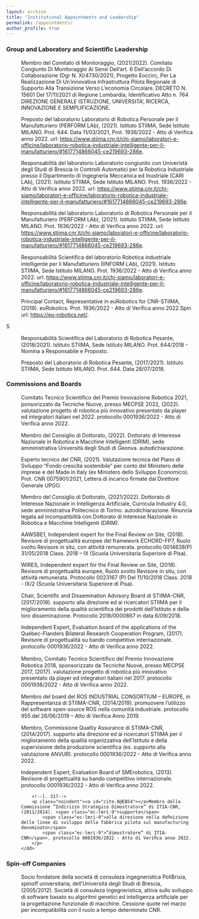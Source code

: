 ```yaml
---
layout: archive
title: "Institutional Appointments and Leadership"
permalink: /appointments/
author_profile: true
---
```

<!--l. 314-->
<p class="noindent">
</p>
<h3 class="sectionHead"><a id="x1-19000"></a>Group and Laboratory and Scientiﬁc Leadership</h3>
<!--l. 314-->
<p class="noindent">
</p>
<dl class="thebibliography">
    <dt id="X0-R_ECOCIRC" class="thebibliography">
    </dt>
    <dd id="bib-162" class="thebibliography">
        <!--l. 314-->
        <p class="noindent"><a id="cite.0@R_ECOCIRC"></a>Membro del Comitato di Monitoraggio, (2021/2022). <span class="ec-lmri-9">Comitato Congiunto Di Monitoraggio Ai</span>
            <span class="ec-lmri-9">Sensi Dell’art. 6 Dell’accordo Di Collaborazione (Dgr N. XI/4730/2021), Progetto Eoccirc, Per La</span>
            <span class="ec-lmri-9">Realizzazione Di Un’innovativa Infrastruttura Pilota Regionale di Supporto Alla Transizione Verso</span>
            <span class="ec-lmri-9">L’economia Circolare</span>. DECRETO N. 15601 Del 17/11/2021 di Regione Lombardia, Identiﬁcativo
            Atto n. 764 DIREZIONE GENERALE ISTRUZIONE, UNIVERSITA’, RICERCA, INNOVAZIONE E
            SEMPLIFICAZIONE.
        </p>
    </dd>
    <dt id="X0-R_PPERFORM" class="thebibliography">
    </dt>
    <dd id="bib-163" class="thebibliography">
        <!--l. 314-->
        <p class="noindent"><a id="cite.0@R_PPERFORM"></a>Preposto del laboratorio Laboratorio di Robotica Personale per il Manufatturiero (PERFORM LAb),
            (2021). <span class="ec-lmri-9">Istituto STIIMA, Sede Istituto MILANO</span>. Prot. 644. Data 11/03/2021, Prot. 1936/2022 - Atto di
            Veriﬁca anno 2022. <span class="ec-lmcsc-10x-x-90">url</span>: <a href="https://www.stiima.cnr.it/chi-siamo/laboratori-e-officine/laboratorio-robotica-industriale-intelligente-per-il-manufatturiero/#1617714866045-ce219693-286e" class="url"><span class="ec-lmtt-9">https://www.stiima.cnr.it/chi-siamo/laboratori-e-officine/laboratorio-robotica-industriale-intelligente-per-il-manufatturiero/#1617714866045-ce219693-286e</span></a>.
        </p>
    </dd>
    <dt id="X0-R_CARI" class="thebibliography">
    </dt>
    <dd id="bib-164" class="thebibliography">
        <!--l. 314-->
        <p class="noindent"><a id="cite.0@R_CARI"></a>Responsabilità del laboratorio Laboratorio congiunito con Univeristà degli Studi di Brescia in Controlli
            Automatici per la Robotica Industriale presso il Dipartimento di Ingegneria Meccanica ed Inustriale
            (CARI LAb), (2021). <span class="ec-lmri-9">Istituto STIIMA, Sede Istituto MILANO</span>. Prot. 1936/2022 - Atto di Veriﬁca anno
            2022. <span class="ec-lmcsc-10x-x-90">url</span>: <a href="https://www.stiima.cnr.it/chi-siamo/laboratori-e-officine/laboratorio-robotica-industriale-intelligente-per-il-manufatturiero/#1617714866045-ce219693-286e" class="url"><span class="ec-lmtt-9">https://www.stiima.cnr.it/chi-siamo/laboratori-e-officine/laboratorio-robotica-industriale-intelligente-per-il-manufatturiero/#1617714866045-ce219693-286e</span></a>.
        </p>
    </dd>
    <dt id="X0-R_PERFORM" class="thebibliography">
    </dt>
    <dd id="bib-165" class="thebibliography">
        <!--l. 314-->
        <p class="noindent"><a id="cite.0@R_PERFORM"></a>Responsabilità del laboratorio Laboratorio di Robotica Personale per il Manufatturiero (PERFORM
            LAb), (2021). <span class="ec-lmri-9">Istituto STIIMA, Sede Istituto MILANO</span>. Prot. 1936/2022 - Atto di Veriﬁca anno 2022. <span class="ec-lmcsc-10x-x-90">url</span>:
            <a href="https://www.stiima.cnr.it/chi-siamo/laboratori-e-officine/laboratorio-robotica-industriale-intelligente-per-il-manufatturiero/#1617714866045-ce219693-286e" class="url"><span class="ec-lmtt-9">https://www.stiima.cnr.it/chi-siamo/laboratori-e-officine/laboratorio-robotica-industriale-intelligente-per-il-manufatturiero/#1617714866045-ce219693-286e</span></a>.
        </p>
    </dd>
    <dt id="X0-R_IINFORM" class="thebibliography">
    </dt>
    <dd id="bib-166" class="thebibliography">
        <!--l. 314-->
        <p class="noindent"><a id="cite.0@R_IINFORM"></a>Responsabilità Scientiﬁca del laboratorio Robotica industriale intelligente per il Manufatturiero (IINFORM
            LAb), (2021). <span class="ec-lmri-9">Istituto STIIMA, Sede Istituto MILANO</span>. Prot. 1936/2022 - Atto di Veriﬁca anno 2022. <span class="ec-lmcsc-10x-x-90">url</span>:
            <a href="https://www.stiima.cnr.it/chi-siamo/laboratori-e-officine/laboratorio-robotica-industriale-intelligente-per-il-manufatturiero/#1617714866045-ce219693-286e" class="url"><span class="ec-lmtt-9">https://www.stiima.cnr.it/chi-siamo/laboratori-e-officine/laboratorio-robotica-industriale-intelligente-per-il-manufatturiero/#1617714866045-ce219693-286e</span></a>.
        </p>
    </dd>
    <dt id="X0-R_EUROB" class="thebibliography">
    </dt>
    <dd id="bib-167" class="thebibliography">
        <!--l. 314-->
        <p class="noindent"><a id="cite.0@R_EUROB"></a>Principal Contact, Representative in euRobotics for CNR-STIIMA, (2019). <span class="ec-lmri-9">euRobotics</span>. Prot. 1936/2022
            - Atto di Veriﬁca anno 2022.Spin <span class="ec-lmcsc-10x-x-90">url</span>: <a href="https://eu-robotics.net/" class="url"><span class="ec-lmtt-9">https://eu-robotics.net/</span></a>.
        </p>
    </dd>
    <dt id="X0-R_RMC" class="thebibliography">S
    </dt>
    <dd id="bib-168" class="thebibliography">
        <!--l. 314-->
        <p class="noindent"><a id="cite.0@R_RMC"></a>Responsabilità Scientiﬁca del Laboratorio di Robotica Pesante, (2018/2021). <span class="ec-lmri-9">Istituto STIIMA, Sede</span>
            <span class="ec-lmri-9">Istituto MILANO</span>. Prot. 644/2018 - Nomina a Responsabile e Proposto.
        </p>
    </dd>
    <dt id="X0-R_PRP" class="thebibliography">
    </dt>
    <dd id="bib-169" class="thebibliography">
        <!--l. 314-->
        <p class="noindent"><a id="cite.0@R_PRP"></a>Preposto del Laboratorio di Robotica Pesante, (2017/2021). <span class="ec-lmri-9">Istituto STIIMA, Sede Istituto MILANO</span>.
            Prot. 644. Data 28/07/2018.</p>
    </dd>
</dl>
<!--l. 315-->
<p class="noindent">
</p>

<h3 class="sectionHead"><a id="x1-21000"></a>Commissions and Boards</h3>
<!--l. 317-->
<p class="noindent">

</p>
<dl class="thebibliography">
    <dt id="X0-EB90" class="thebibliography">
    </dt>
    <dd id="bib-185" class="thebibliography">
        <!--l. 317-->
        <p class="noindent"><a id="cite.0@EB90"></a>Comitato Tecnico Scientiﬁco del Premio Innovazione Robotica 2021, ponsorizzato da Tecniche Nuove,
            presso MECPSE 2022, (2022). <span class="ec-lmri-9">valutazione progetto di robotica pi</span><span class="ec-lmri-9">ù</span> <span class="ec-lmri-9">innovativo presentato da player ed</span>
            <span class="ec-lmri-9">integratori italiani nel 2022</span>. protocollo 0001936/2022 - Atto di Veriﬁca anno 2022.
        </p>
    </dd>
    <dt id="X0-EB_DRIM" class="thebibliography">
    </dt>
    <dd id="bib-186" class="thebibliography">
        <!--l. 317-->
        <p class="noindent"><a id="cite.0@EB_DRIM"></a>Membro del Consiglio di Dottorato, (2022). <span class="ec-lmri-9">Dottorato di Interesse Nazionale in Robotica e Macchine</span>
            <span class="ec-lmri-9">Intelligenti (DRIM), sede amministrativa Universit</span><span class="ec-lmri-9">à</span> <span class="ec-lmri-9">degli Studi di Geonva</span>. autodichiarazione.
        </p>
    </dd>
    <dt id="X0-EB_MISE" class="thebibliography">
    </dt>
    <dd id="bib-187" class="thebibliography">
        <!--l. 317-->
        <p class="noindent"><a id="cite.0@EB_MISE"></a>Esperto tecnico del CNR, (2021). <span class="ec-lmri-9">Valutazione tecnica del Piano di Sviluppo “Fondo crescita sostenibile”</span>
            <span class="ec-lmri-9">per conto del Ministero delle imprese e del Made in Italy (ex Ministero dello Sviluppo Economico)</span>. Prot.
            CNR 0075901/2021, Lettera di incarico ﬁrmate dal Direttore Generale UPGO.
        </p>
    </dd>
    <dt id="X0-EB_AI" class="thebibliography">
    </dt>
    <dd id="bib-188" class="thebibliography">
        <!--l. 317-->
        <p class="noindent"><a id="cite.0@EB_AI"></a>Membro del Consiglio di Dottorato, (2021/2022). <span class="ec-lmri-9">Dottorato di Interesse Nazionale in Intelligenza</span>
            <span class="ec-lmri-9">Artiﬁciale, Curricula Industry 4.0, sede amministrativa Politecnico di Torino</span>. autodichiarazione.
            Rinuncia legata ad incompatibilità con Dottorato di Interesse Nazionale in Robotica e Macchine
            Intelligenti (DRIM).
        </p>
    </dd>
    <dt id="X0-EB_AAWSBE1" class="thebibliography">
    </dt>
    <dd id="bib-189" class="thebibliography">
        <!--l. 317-->
        <p class="noindent"><a id="cite.0@EB_AAWSBE1"></a>AAWSBE1, Independent expert for the Final Review on Site, (2018). <span class="ec-lmri-9">Revisore di progettualit</span><span class="ec-lmri-9">à</span> <span class="ec-lmri-9">europee del</span>
            <span class="ec-lmri-9">framework ECHORD-FP7, Ruolo svolto Revisore in situ, con attivit</span><span class="ec-lmri-9">à</span> <span class="ec-lmri-9">remunerata</span>. protocollo 0014638(P)
            31/05/2018 Class. 2018 – IX (Scuola Universitaria Superiore di Pisa).
        </p>
    </dd>
    <dt id="X0-EB_Wires" class="thebibliography">
    </dt>
    <dd id="bib-190" class="thebibliography">
        <!--l. 317-->
        <p class="noindent"><a id="cite.0@EB_Wires"></a>WIRES, Independent expert for the Final Review on Site, (2018). <span class="ec-lmri-9">Revisore di progettualit</span><span class="ec-lmri-9">à</span> <span class="ec-lmri-9">europee,</span>
            <span class="ec-lmri-9">Ruolo svolto Revisore in situ, con attivit</span><span class="ec-lmri-9">à</span> <span class="ec-lmri-9">remunerata</span>. Protocollo 0023167 (P) Del 11/10/2018 Class.
            2018 - IX/2 (Scuola Universitaria Superiore di Pisa).
        </p>
    </dd>
    <dt id="X0-EB01" class="thebibliography">
    </dt>
    <dd id="bib-191" class="thebibliography">
        <!--l. 317-->
        <p class="noindent"><a id="cite.0@EB01"></a>Chair, Scientiﬁc and Dissemination Advisory Board di STIIMA-CNR, (2017/2018). <span class="ec-lmri-9">supporto alla</span>
            <span class="ec-lmri-9">direzione ed ai ricercatori STIIMA per il miglioramento della qualit</span><span class="ec-lmri-9">à</span> <span class="ec-lmri-9">scientiﬁca dei prodotti dell’Istituto</span>
            <span class="ec-lmri-9">e della loro disseminazione</span>. Protocollo 2018/0000867 in data 6/09/2018.
        </p>
    </dd>
    <dt id="X0-EB_Quebec" class="thebibliography">
    </dt>
    <dd id="bib-192" class="thebibliography">
        <!--l. 317-->
        <p class="noindent"><a id="cite.0@EB_Quebec"></a>Independent Expert, Evaluation board of the applications of the Québec-Flanders Bilateral Research
            Cooperation Program, (2017). <span class="ec-lmri-9">Revisore di progettualit</span><span class="ec-lmri-9">à</span> <span class="ec-lmri-9">su bando competitivo internazionale</span>. protocollo
            0001936/2022 - Atto di Veriﬁca anno 2022.
        </p>
    </dd>
    <dt id="X0-EB55" class="thebibliography">
    </dt>
    <dd id="bib-193" class="thebibliography">
        <!--l. 317-->
        <p class="noindent"><a id="cite.0@EB55"></a>Membro, Comitato Tecnico Scientiﬁco del Premio Innovazione Robotica 2018, sponsorizzato da Tecniche
            Nuove, presso MECPSE 2017, (2017). <span class="ec-lmri-9">valutazione progetto di robotica pi</span><span class="ec-lmri-9">ù</span> <span class="ec-lmri-9">innovativo presentato da player</span>
            <span class="ec-lmri-9">ed integratori italiani nel 2017</span>. protocollo 0001936/2022 - Atto di Veriﬁca anno 2022.
        </p>
    </dd>
    <dt id="X0-EB_ROS_I" class="thebibliography">
    </dt>
    <dd id="bib-194" class="thebibliography">
        <!--l. 317-->
        <p class="noindent"><a id="cite.0@EB_ROS_I"></a>Membro del board del ROS INDUSTRIAL CONSORTIUM – EUROPE, in Rappresentanza di
            STIIMA-CNR, (2014/2019). <span class="ec-lmri-9">promuovere l’utilizzo del software open-source ROS nella comunit</span><span class="ec-lmri-9">à</span>
            <span class="ec-lmri-9">industriale</span>. protocollo 955 del 28/06/2019 – Atto di Veriﬁca Anno 2019.
        </p>
    </dd>
    <dt id="X0-EB53" class="thebibliography">
    </dt>
    <dd id="bib-195" class="thebibliography">
        <!--l. 317-->
        <p class="noindent"><a id="cite.0@EB53"></a>Membro, Commissione Qualtiy Assurance di STIIMA-CNR, (2014/2017). <span class="ec-lmri-9">supporto alla direzione ed ai</span>
            <span class="ec-lmri-9">ricercatori STIIMA per il miglioramento della qualit</span><span class="ec-lmri-9">à</span> <span class="ec-lmri-9">organizzativa dell’Istituto e della supervisione</span>
            <span class="ec-lmri-9">della produzione scientiﬁca (es. supporto alla valutazione ANVUR)</span>. protocollo 0001936/2022 - Atto di
            Veriﬁca anno 2022.
        </p>
    </dd>
    <dt id="X0-EB_SMErobotics" class="thebibliography">
    </dt>
    <dd id="bib-196" class="thebibliography">
        <!--l. 317-->
        <p class="noindent"><a id="cite.0@EB_SMErobotics"></a>Independent Expert, Evaluation Board of SMErobotics, (2013). <span class="ec-lmri-9">Revisore di progettualit</span><span class="ec-lmri-9">à</span> <span class="ec-lmri-9">su bando</span>
            <span class="ec-lmri-9">competitivo internazionale</span>. protocollo 0001936/2022 - Atto di Veriﬁca anno 2022.
        </p>
    </dd>
    <dt id="X0-EB54" class="thebibliography">
    </dt>
    <dd id="bib-197" class="thebibliography">

        <!--l. 317-->
        <p class="noindent"><a id="cite.0@EB54"></a>Membro della Commissione ”Indirizzo Strategico Dimostratore” di ITIA-CNR, (2011/2014). <span class="ec-lmri-9">supporto</span>
            <span class="ec-lmri-9">alla direzione nella deﬁnizione delle linee di sviluppo della fabbrica pilota sul manufacturing denominato</span>
            <span class="ec-lmri-9">”dimostratore” di ITIA-CNR</span>. protocollo 0001936/2022 - Atto di Veriﬁca anno 2022.
        </p>
    </dd>
</dl>
<!--l. 318-->
<p class="noindent">
</p>
<h3 class="sectionHead"><a id="x1-22000"></a>Spin-oﬀ Companies</h3>
<!--l. 318-->
<p class="noindent">
</p>
<dl class="thebibliography">
    <dt id="X0-SP_POLIBRIXIA" class="thebibliography">
    </dt>
    <dd id="bib-198" class="thebibliography">
        <!--l. 318-->
        <p class="noindent"><a id="cite.0@SP_POLIBRIXIA"></a>Socio fondatore della società di consuleza ingegneristica PoliBrixia, spinoﬀ universitaria, dell’Università
            degli Studi di Brescia, (2005/2012). <span class="ec-lmri-9">Societ</span><span class="ec-lmri-9">à</span> <span class="ec-lmri-9">di consuleza ingegneristica, attiva sullo sviluppo di software</span>
            <span class="ec-lmri-9">basato su algoritmi genetici ed intelligenza artiﬁciale per la progettazione funzionale di macchine. </span>Cessione
            quote nel marzo per incompatibilità con il ruolo a tempo determinato CNR.
        </p>
    </dd>
</dl>
<!--l. 319-->
<p class="noindent">